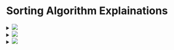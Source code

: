 # Sorting Algorithm Explainations

<details>
  <summary>
  <img id="sort" src="https://img.shields.io/badge/Merge-Sort-brightgreen?style=for-the-badge"></summary>
  <h1> Merge Sort</h1>

[MergeSort Program](https://github.com/AkashSingh3031/The-Complete-FAANG-Preparation/blob/master/1%5D.%20DSA/2%5D.%20Algorithms/02%5D.%20Sorting%20Algorithms/Java/MergeSort.java)

- It's One of the perfect example of a successful application of the Divide and Conquer Technique.
- It sorts the given array `A[0....n-1]` by Dividing it into two halves `A[0...(n/2)-1]` and `A[(n/2)....n-1]`.

## First let's write `MERGESORT`

# Algorithm: `MergeSort` `(A[0...n-1])`

> 1. Short array `A[0...n-1]` by recursive Merge Sort technique.
> 2. Input: An Array `A[0....n-1]` of orderable elements.
> 3. Output: Array `A[0....n-1]` sorted in Ascending order.

    if n>1
    Copy A[0.....(n/2)-1] to B[0...(n/2)-1].
    Copy A[(n-2)....n-1] to C[0....(n/2)-1].
    Mergesort (B[0...(n/2)-1])
    Mergesort (C[0...(n/2)-1])
    Megrge(B,C,A)

## Let's Crack It

- That's INPUT--> `B=[2,3,8,9]` and `C=[1,4,5,7]`

---

- Output --> `A=[1,2,3,4,5,6,7,8,9]`

          Merge ( B=[0...p-1] , C=[0...q-1], A[0...p+q-1] );

        in `A[0...p+q-1]` 0 is index of Array, which start with 0, and `p+q` are the array last index of `B` and `C` array's List.
                i<-0; j<-0; k<-0;
                    while i<p and j<q do
                        if B[i] <= C[j]
                            A[k] <-B[i]; i<-i+1
                        else A[k] <-C[j]; j<-j+1
                        k<-k+1
                        if i=p
                            copy C[j....q-1] to A[k...p+q-1]
                        else
                            copy B[i...p-1] to A[k...p+q-1]

# Explanation

            Step 1 − If it is only one element in the list it is already sorted, return.
            Step 2 − Divide the list recursively into two halves until it can no more be divided.
            Step 3 − Merge the smaller lists into new list in sorted order.

## Read it Once Again...😅

</details>

<details>
  <summary><img id="sort" src="https://img.shields.io/badge/Quick-Sort-brightgreen?style=for-the-badge">
  </summary>
  <h1>Quick Sort</h1>

[QuickSort Program](https://github.com/AkashSingh3031/The-Complete-FAANG-Preparation/blob/master/1%5D.%20DSA/2%5D.%20Algorithms/02%5D.%20Sorting%20Algorithms/Java/QuickSort.java)

- Quick Sort is another popular and widely-used Sorting Algorithm and is a well-suited example for Divide & Conquer Technique.
- Quick Sort approach divides it's input elements according to their value `(and not by according to their position as in case of Merge Sort)`.
- In particular Quick Sort algorithm/ technique rearranges elements of a given array `A[0...n-1]` to achieve its `partition`.

---

## Algorithm: `QuickSort (A[0...n-1])`

---

1.  Sorts a subarray by Quick Sort
2.  Input: A subarray `A[l....r]` of `A[0...n-1]` which is defined by its left and right indices(index) `l and r`.
3.  Output: A subarray `A[l...r]` sorted in an Ascending order.

        Pivot=A[0].. First element is pivot.
        i=l or 1.. left pointer.
        j=r or n-1.. right pointer.

---

        if l(left) < r(right)
        s<-partition(A[l...r]) // s is split position/pivot
        QuickSort(A[l...s-1])
        QuickSort(A[s+1...r])

        - PARTITION

        1. This Algorithm partitions (divides) a sub-array by using it's first element as pivot.
        2. Input: A sub-array A[l..r] of A[0...n-1] defined by its left and right indices(index) l and r (l<r).
        3. Output: A partition of A[l..r], with its split position i.e., a position for swap with pivot.

            pivot<-A[l]
            l<-l; j<-r+1

        ----<repeat
        |
        |    repeat i<-i+1 unitl A[i]>=pivot
        |    repeat j<-j-1 until A[j]<=pivot
        |    swap(A[i], A[j])
        |
        -----> until i>=j
           swap (A[i], A[j]) undo last swap when i>=j
           swap (A[l], A[j])
            return j

# Explanation

            Step 1 − Choose the highest index value has pivot.
            Step 2 − Take two variables to point left and right of the list excluding  pivot.
            Step 3 − left points to the low index.
            Step 4 − right points to the high.
            Step 5 − while value at left is less than pivot move right.
            Step 6 − while value at right is greater than pivot move left.
            Step 7 − if both step 5 and step 6 does not match swap left and right.
            Step 8 − if left ≥ right, the point where they met is new pivot.

</details>

<details>
  <summary><img id="sort" src="https://img.shields.io/badge/Binary-Sort-brightgreen?style=for-the-badge"></summary>

  <h1> Binary Search</h1>

[BinarySearch Program](https://github.com/AkashSingh3031/The-Complete-FAANG-Preparation/blob/master/1%5D.%20DSA/2%5D.%20Algorithms/01%5D.%20Searching%20Algorithms/Java/BinarSearch.java)

- Binary Search is a faster-search algorithm and efficient for searching in a `sorted array`. Thats's `Binary search works on ordered lits only!`.
- The Algorithm works by comparing a search key `K` with the array's middle element `A[mid]`. (i.e., if `K==A[mid]`).
- If they match, The algorithm stops. Otherwise, the same operation is repeated recursively for the first-half of the array, if `K<A[mid]` and for the second-half if `K>A[mid]`.
- Thus, if the comparison results is True (matches) then it's position `(mid)` is returned. Otherwise, the Search continues either in the `left-half` or in the `right-half` depending upon the value of the key `K`.

# Algorithm: `Binary Search (A[0...n-1], K`

1.  This is a non-Recursive Binary Search Algorithm.
2.  Input: An Array `A[0...n-1]` sorted in Ascending order and a search key `K`.
3.  Output: An index of the array's element position matching `K`. or `-1` if there is no matching element.

                l=left index(0)
                r=right index(n-1)
                mid=medium (array's index divided into 2 equal parts.. that's mid)


            l<--0; r<-(n-1);
        ---<while l<r do
        |    mid<-[l+r]/2
        |   if K=A[mid] return mid
        |       else if K<A[mid] r<-mid-1
        -----else l<-mid+1;
            return -1;

# Explanation

        Step 1 − Take Array's Element as Input and A Search key Called K.
        Step 2 − Left points to the low index.
        Step 3 − Right points to the high.
        Step 4 − While Left is smaller then Right.
        Step 5 - Add Left and Right Indices(Index) and Divide it by 2 (mid=(l+r)/2) and assign the value to MID.
        Step 6 − Match the K element with the MID if This is True (matches), Then return the element with mid.
        Step 7 − If the K element is smaller then MID element. Then, assign the R element with MID-1 (K<A[mid]..r=mid-1).
        Step 8 − OtherWise assing the value of l with adding the MID+1.
        Step 9 - If Not Match any Cases... Return with -1.

## Read it Once Again...😅

  
</details>
